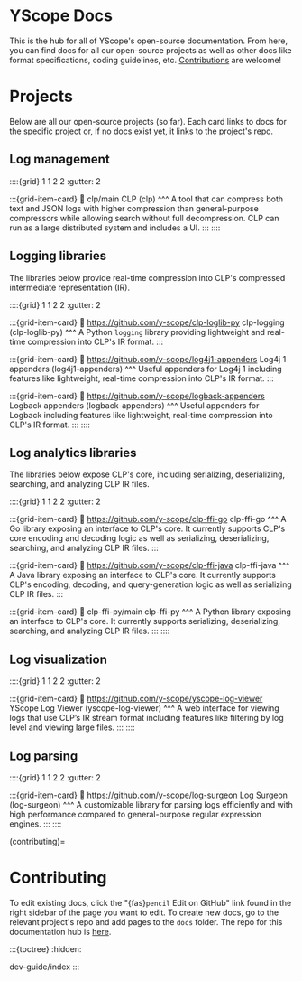 # YScope Docs

This is the hub for all of YScope's open-source documentation. From here, you can find docs for all
our open-source projects as well as other docs like format specifications, coding guidelines, etc.
[Contributions](#contributing) are welcome!

# Projects

Below are all our open-source projects (so far). Each card links to docs for the specific project
or, if no docs exist yet, it links to the project's repo. 

## Log management

::::{grid} 1 1 2 2
:gutter: 2

:::{grid-item-card}
:link: clp/main
CLP (clp)
^^^
A tool that can compress both text and JSON logs with higher compression than general-purpose
compressors while allowing search without full decompression. CLP can run as a large distributed
system and includes a UI.
:::
::::

## Logging libraries

The libraries below provide real-time compression into CLP's compressed intermediate representation
(IR).

::::{grid} 1 1 2 2
:gutter: 2

:::{grid-item-card}
:link: https://github.com/y-scope/clp-loglib-py
clp-logging (clp-loglib-py)
^^^
A Python `logging` library providing lightweight and real-time compression into CLP's IR format.
:::

:::{grid-item-card}
:link: https://github.com/y-scope/log4j1-appenders
Log4j 1 appenders (log4j1-appenders)
^^^
Useful appenders for Log4j 1 including features like lightweight, real-time compression into CLP's
IR format.
:::

:::{grid-item-card}
:link: https://github.com/y-scope/logback-appenders
Logback appenders (logback-appenders)
^^^
Useful appenders for Logback including features like lightweight, real-time compression into CLP's
IR format.
:::
::::

## Log analytics libraries

The libraries below expose CLP's core, including serializing, deserializing, searching, and
analyzing CLP IR files.

::::{grid} 1 1 2 2
:gutter: 2

:::{grid-item-card}
:link: https://github.com/y-scope/clp-ffi-go
clp-ffi-go
^^^
A Go library exposing an interface to CLP's core. It currently supports CLP's core encoding
and decoding logic as well as serializing, deserializing, searching, and analyzing CLP IR files.
:::

:::{grid-item-card}
:link: https://github.com/y-scope/clp-ffi-java
clp-ffi-java
^^^
A Java library exposing an interface to CLP's core. It currently supports CLP's encoding, decoding,
and query-generation logic as well as serializing CLP IR files.
:::

:::{grid-item-card}
:link: clp-ffi-py/main
clp-ffi-py
^^^
A Python library exposing an interface to CLP's core. It currently supports serializing,
deserializing, searching, and analyzing CLP IR files.
:::
::::

## Log visualization

::::{grid} 1 1 2 2
:gutter: 2

:::{grid-item-card}
:link: https://github.com/y-scope/yscope-log-viewer
YScope Log Viewer (yscope-log-viewer)
^^^
A web interface for viewing logs that use CLP’s IR stream format including features like filtering
by log level and viewing large files.
:::
::::

## Log parsing

::::{grid} 1 1 2 2
:gutter: 2

:::{grid-item-card}
:link: https://github.com/y-scope/log-surgeon
Log Surgeon (log-surgeon)
^^^
A customizable library for parsing logs efficiently and with high performance compared to
general-purpose regular expression engines.
:::
::::

(contributing)=
# Contributing

To edit existing docs, click the "{fas}`pencil` Edit on GitHub" link found in the right sidebar of
the page you want to edit. To create new docs, go to the relevant project's repo and add pages
to the `docs` folder. The repo for this documentation hub is [here][yscope-docs].

:::{toctree}
:hidden:

dev-guide/index
:::

[CLP]: https://github.com/y-scope/clp
[clp-ffi-java]: https://github.com/y-scope/clp-ffi-java
[log4j1-appenders]: https://github.com/y-scope/log4j1-appenders
[yscope-log-viewer]: https://github.com/y-scope/yscope-log-viewer
[yscope-docs]: https://github.com/y-scope/yscope-docs
